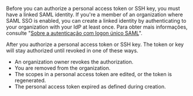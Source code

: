 Before you can authorize a personal access token or SSH key, you must have a linked SAML identity. If you're a member of an organization where SAML SSO is enabled, you can create a linked identity by authenticating to your organization with your IdP at least once. Para obter mais informações, consulte "[Sobre a autenticação com logon único SAML](/authentication/authenticating-with-saml-single-sign-on/about-authentication-with-saml-single-sign-on)".

After you authorize a personal access token or SSH key. The token or key will stay authorized until revoked in one of these ways.
- An organization owner revokes the authorization.
- You are removed from the organization.
- The scopes in a personal access token are edited, or the token is regenerated.
- The personal access token expired as defined during creation.
